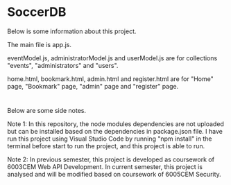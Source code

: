 # SoccerDB

Below is some information about this project.

The main file is app.js. 

eventModel.js, administratorModel.js and userModel.js are for collections "events", "administrators" and "users". 

home.html, bookmark.html, admin.html and register.html are for "Home" page, "Bookmark" page, "admin" page and "register" page.

# 

Below are some side notes.

Note 1: In this repository, the node modules dependencies are not uploaded but can be installed based on the dependencies in package.json file. I have run this project using Visual Studio Code by running "npm install" in the terminal before start to run the project, and this project is able to run.

Note 2: In previous semester, this project is developed as coursework of 6003CEM Web API Development. In current semester, this project is analysed and will be modified based on coursework of 6005CEM Security.
